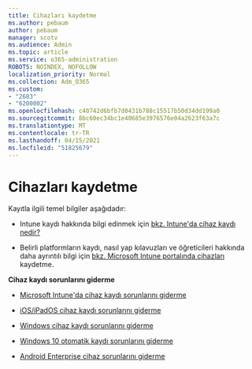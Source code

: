 ```yaml
---
title: Cihazları kaydetme
ms.author: pebaum
author: pebaum
manager: scotv
ms.audience: Admin
ms.topic: article
ms.service: o365-administration
ROBOTS: NOINDEX, NOFOLLOW
localization_priority: Normal
ms.collection: Adm_O365
ms.custom:
- "2683"
- "6200002"
ms.openlocfilehash: c40742d6bfb7d0431b788c15517b50d34dd199a0
ms.sourcegitcommit: 8bc60ec34bc1e40685e3976576e04a2623f63a7c
ms.translationtype: MT
ms.contentlocale: tr-TR
ms.lasthandoff: 04/15/2021
ms.locfileid: "51825679"
---
```

# <a name="how-to-enroll-devices"></a>Cihazları kaydetme

Kayıtla ilgili temel bilgiler aşağıdadır:

- Intune kaydı hakkında bilgi edinmek için [bkz. Intune'da cihaz kaydı nedir?](https://docs.microsoft.com/mem/intune/enrollment/device-enrollment)

- Belirli platformların kaydı, nasıl yap kılavuzları ve öğreticileri hakkında daha ayrıntılı bilgi için [bkz. Microsoft Intune portalında cihazları](https://docs.microsoft.com/mem/intune/enrollment/) kaydetme.

**Cihaz kaydı sorunlarını giderme**

- [Microsoft Intune'da cihaz kaydı sorunlarını giderme](https://docs.microsoft.com/mem/intune/enrollment/troubleshoot-device-enrollment-in-intune)

- [iOS/iPadOS cihaz kaydı sorunlarını giderme](https://docs.microsoft.com/mem/intune/enrollment/troubleshoot-ios-enrollment-errors)

- [Windows cihaz kaydı sorunlarını giderme](https://docs.microsoft.com/mem/intune/enrollment/troubleshoot-windows-enrollment-errors)

- [Windows 10 otomatik kaydı sorunlarını giderme](https://docs.microsoft.com/mem/intune/enrollment/troubleshoot-windows-auto-enrollment)

- [Android Enterprise cihaz sorunlarını giderme](https://docs.microsoft.com/mem/intune/enrollment/troubleshoot-android-enrollment)


